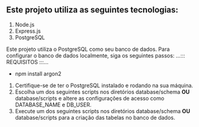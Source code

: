 ## Este projeto utiliza as seguintes tecnologias:
1. Node.js
2. Express.js
3. PostgreSQL

Este projeto utiliza o PostgreSQL como seu banco de dados. Para configurar o banco de dados localmente, siga os seguintes passos:
...::: REQUISITOS :::...
* npm install argon2

1.  Certifique-se de ter o PostgreSQL instalado e rodando na sua máquina.
2.  Escolha um dos seguintes scripts nos diretórios database/schema <b>OU</b> database/scripts e altere as configurações de acesso como DATABASE_NAME e DB_USER.
3.  Execute um dos seguintes scripts nos diretórios database/schema <b>OU</b> database/scripts para a criação das tabelas no banco de dados.